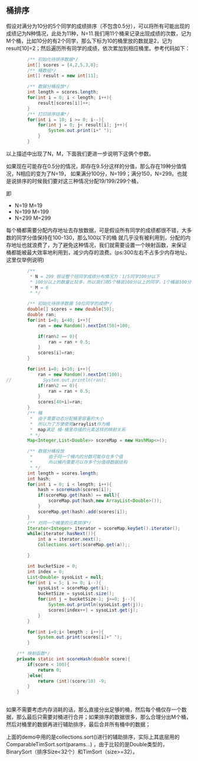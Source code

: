 ## 桶排序

假设对满分为10分的5个同学的成绩排序（不包含0.5分），可以将所有可能出现的成绩记为N种情况，此处为11种，N=11.我们用11个桶来记录出现成绩的次数，记为M个桶，比如10分的有2个同学，那么下标为10的桶里放的数就是2，记为result[10]=2；然后遍历所有同学的成绩，依次累加到相应桶里。参考代码如下：

```java
        /** 初始化待排序数据*/
        int[] scores = {4,2,5,3,8};
        /** 桶数组*/
        int[] result = new int[11];

        /** 数据分桶投放*/
        int length = scores.length;
        for(int i = 0; i < length; i++){
            result[scores[i]]++;
        }
        /** 打印排序结果*/
        for(int i = 10; i >= 0; i--){
            for(int j = 0; j< result[i]; j++){
                System.out.print(i+" ");
            }
        }
```



以上描述中出现了N，M，下面我们更进一步说明下这俩个参数。

如果现在可能存在0.5分的情况，即存在9.5分这样的分值，那么存在19种分值情况，N相应的变为了N=19，
如果满分100分，N=199；满分150，N=299。也就是说排序的时候我们要对这三种情况分配19/199/299个桶，

即

* N=19      M=19
* N=199    M=199
* N=299    M=299

每个桶都需要分配内存地址去存放数据，可是假设所有同学的成绩都很不错，大多数的同学分值保持在100-130，那么100以下的桶
就几乎没有被利用到，分配的内存地址也就浪费了，为了避免这种情况，我们就需要设置一个映射函数，来保证
桶都能被最大效率地利用到，减少内存的浪费。(ps:300左右不占多少内存地址，这里仅举例说明)



```java
        /**
         * N = 299 假设整个班同学成绩分布情况为：1/5同学100分以下
         * 100分以上的数量比较多，所以我们用5个桶装100分以上的同学，1个桶装100分一下同学
         * M = 6
         * */

        /** 初始化待排序数据 50位同学的成绩*/
        double[] scores = new double[50];
        double ran;
        for(int i=0; i<40; i++){
            ran = new Random().nextInt(50)+100;

            if(ran%2 == 0){
                ran = ran + 0.5;
            }
            scores[i]=ran;
        }

        for(int i=0; i<10; i++){
            ran = new Random().nextInt(100);
//            System.out.println(ran);
            if(ran%2 == 0){
                ran = ran + 0.5;
            }
            scores[40+i]=ran;
        }
        /** 桶
         *  由于需要动态分配桶里容量的大小
         *  所以为了方便使用arraylist作为桶
         *  map满足 桶-桶里存储的元素这样的映射关系
         * */
        Map<Integer,List<Double>> scoreMap = new HashMap<>();

        /** 数据分桶投放
         *      由于同一个桶内的分数可能存在多个值
         *      所以桶内需要可以存多个分值得数据结构
         * */
        int length = scores.length;
        int hash;
        for(int i = 0; i < length; i++){
            hash = scoreHash(scores[i]);
            if(scoreMap.get(hash) == null){
                scoreMap.put(hash,new ArrayList<Double>());
            }
            scoreMap.get(hash).add(scores[i]);
        }
        /** 对同一个桶里的元素排序*/
        Iterator<Integer> iterator = scoreMap.keySet().iterator();
        while(iterator.hasNext()){
            int a = iterator.next();
            Collections.sort(scoreMap.get(a));;

        }

        int bucketSize = 0;
        int index = 0;
        List<Double> sysoList = null;
        for(int i = 5; i >= 0; i--){
            sysoList = scoreMap.get(i);
            bucketSize = sysoList.size();
            for(int j = bucketSize-1; j>=0; j--){
                System.out.println(sysoList.get(j));
                scores[index++] = sysoList.get(j);
            }
        }

        for(int i=0;i< length ; i++){
            System.out.print(scores[i]+" ");
        }

```

```java
    /** 映射函数*/
    private static int scoreHash(double score){
        if(score < 100){
            return 0;
        }else{
            return (int)(score/10) -9;
        }
    }
  
```

如果不需要考虑内存消耗的话，那么直接分出足够的桶，然后每个桶仅存一个数据，那么最后只需要对桶进行合并；如果排序的数据很多，那么合理分出M个桶，然后对桶里的数据再进行辅助排序，最后合并所有桶中的数据；

上面的demo中用的是collections.sort()进行的辅助排序，实际上其底层用的ComparableTimSort.sort(params...) ，由于比较的是Double类型的，BinarySort（排序Size<32个）和TimSort（size>=32）。

